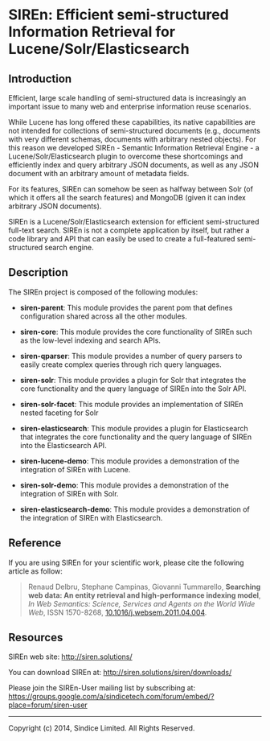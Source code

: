 # SIREn: Efficient semi-structured Information Retrieval for Lucene/Solr/Elasticsearch

## Introduction

Efficient, large scale handling of semi-structured data is increasingly an
important issue to many web and enterprise information reuse scenarios.

While Lucene has long offered these capabilities, its native capabilities are
not intended for collections of semi-structured documents (e.g., documents with
very different schemas, documents with arbitrary nested objects). For this
reason we developed SIREn - Semantic Information Retrieval Engine - a
Lucene/Solr/Elasticsearch plugin to overcome these shortcomings and efficiently index and
query arbitrary JSON documents, as well as any JSON document with an
arbitrary amount of metadata fields.

For its features, SIREn can somehow be seen as halfway between Solr (of which
it offers all the search features) and MongoDB (given it can index arbitrary
JSON documents).

SIREn is a Lucene/Solr/Elasticsearch extension for efficient semi-structured full-text search.
SIREn is not a complete application by itself, but rather a code library and API
that can easily be used to create a full-featured semi-structured search engine.

## Description

The SIREn project is composed of the following modules:

* **siren-parent**: This module provides the parent pom that defines
configuration shared across all the other modules.

* **siren-core**: This module provides the core functionality of SIREn such
as the low-level indexing and search APIs.

* **siren-qparser**: This module provides a number of query parsers to easily
create complex queries through rich query languages.

* **siren-solr**: This module provides a plugin for Solr that integrates the core
functionality and the query language of SIREn into the Solr API.

* **siren-solr-facet**: This module provides an implementation of SIREn nested
faceting for Solr

* **siren-elasticsearch**: This module provides a plugin for Elasticsearch that 
integrates the core functionality and the query language of SIREn into the 
Elasticsearch API.

* **siren-lucene-demo**: This module provides a demonstration of the integration of
SIREn with Lucene.

* **siren-solr-demo**: This module provides a demonstration of the integration of
SIREn with Solr.

* **siren-elasticsearch-demo**: This module provides a demonstration of the integration of
SIREn with Elasticsearch.

	

## Reference

If you are using SIREn for your scientific work, please cite the following article
as follow:

> Renaud Delbru, Stephane Campinas, Giovanni Tummarello, **Searching web data: An
> entity retrieval and high-performance indexing model**, *In Web Semantics:
> Science, Services and Agents on the World Wide Web*, ISSN 1570-8268,
> [10.1016/j.websem.2011.04.004](http://www.sciencedirect.com/science/article/pii/S1570826811000230).

## Resources

SIREn web site:
  http://siren.solutions/

You can download SIREn at:
  http://siren.solutions/siren/downloads/

Please join the SIREn-User mailing list by subscribing at:
  https://groups.google.com/a/sindicetech.com/forum/embed/?place=forum/siren-user

- - -

Copyright (c) 2014, Sindice Limited. All Rights Reserved.
